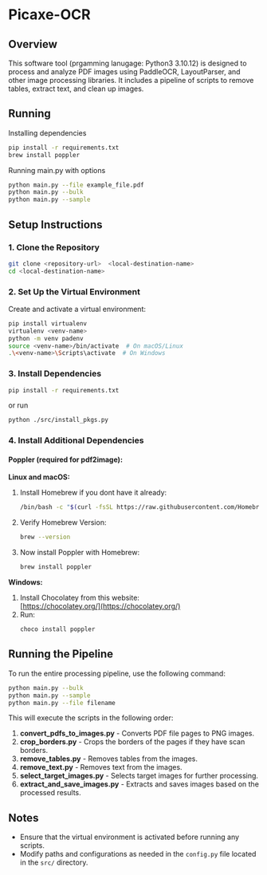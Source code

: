 # Picaxe-OCR

## Overview

This software tool (prgamming lanugage: Python3 3.10.12) is designed to process and analyze PDF images using PaddleOCR, LayoutParser, and other image processing libraries. It includes a pipeline of scripts to remove tables, extract text, and clean up images.

## Running
Installing dependencies
```bash
pip install -r requirements.txt
brew install poppler
```

Running main.py with options
```bash
python main.py --file example_file.pdf
python main.py --bulk
python main.py --sample
```

## Setup Instructions

### 1. Clone the Repository

```bash
git clone <repository-url>  <local-destination-name>
cd <local-destination-name>
```

### 2. Set Up the Virtual Environment

Create and activate a virtual environment:

```bash
pip install virtualenv
virtualenv <venv-name>
python -m venv padenv
source <venv-name>/bin/activate  # On macOS/Linux
.\<venv-name>\Scripts\activate  # On Windows
```

### 3. Install Dependencies

```bash
pip install -r requirements.txt
```

or run 

```bash
python ./src/install_pkgs.py
```

### 4. Install Additional Dependencies

#### Poppler (required for pdf2image):

**Linux and macOS:**

1. Install Homebrew if you dont have it already:
    ```bash
    /bin/bash -c "$(curl -fsSL https://raw.githubusercontent.com/Homebrew/install/HEAD/install.sh)"
    ```
2. Verify Homebrew Version:
    ```bash
    brew --version
    ```
3. Now install Poppler with Homebrew:
    ```bash
    brew install poppler
    ```

**Windows:**

1. Install Chocolatey from this website:  
   [https://chocolatey.org/](https://chocolatey.org/)
2. Run:
    ```bash
    choco install poppler
    ```

## Running the Pipeline

To run the entire processing pipeline, use the following command:

```bash
python main.py --bulk
python main.py --sample
python main.py --file filename
```

This will execute the scripts in the following order:

1. **convert_pdfs_to_images.py** - Converts PDF file pages to PNG images.
2. **crop_borders.py** - Crops the borders of the pages if they have scan borders.
3. **remove_tables.py** - Removes tables from the images.
4. **remove_text.py** - Removes text from the images.
5. **select_target_images.py** - Selects target images for further processing.
6. **extract_and_save_images.py** - Extracts and saves images based on the processed results.

## Notes

- Ensure that the virtual environment is activated before running any scripts.
- Modify paths and configurations as needed in the `config.py` file located in the `src/` directory.
